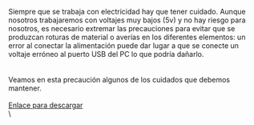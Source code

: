 Siempre que se trabaja con electricidad hay que tener cuidado. Aunque
nosotros trabajaremos con voltajes muy bajos (5v) y no hay riesgo para
nosotros, es necesario extremar las precauciones para evitar que se
produzcan roturas de material o averías en los diferentes elementos: un
error al conectar la alimentación puede dar lugar a que se conecte un
voltaje erróneo al puerto USB del PC lo que podría dañarlo.\
\
\
 Veamos en esta precaución algunos de los cuidados que debemos
mantener.\
\
[Enlace para
descargar](https://www.dropbox.com/s/rqsxb7hh53yz4lw/4.4%20-%20Cuidados%20b%C3%A1sicos%20electr%C3%B3nica.pdf)\
 \

